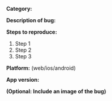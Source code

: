 **Category:** 

**Description of bug:**

**Steps to reproduce:**
1. Step 1
2. Step 2
3. Step 3

**Platform:** (web/ios/android)

**App version:**

**(Optional: Include an image of the bug)**
